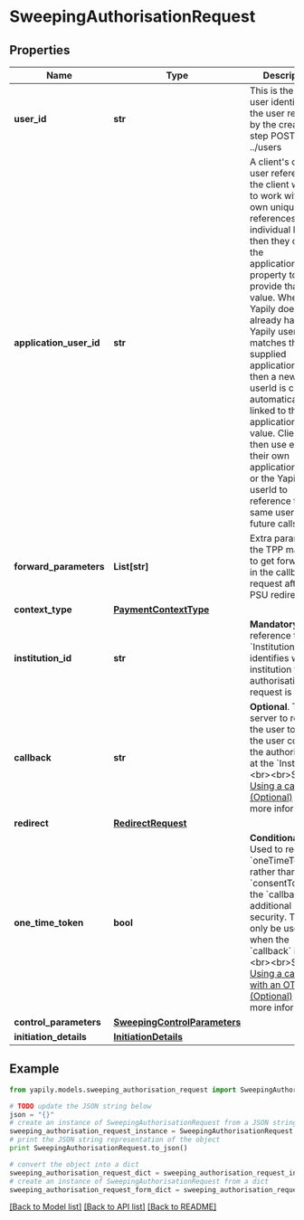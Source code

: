 # SweepingAuthorisationRequest


## Properties
Name | Type | Description | Notes
------------ | ------------- | ------------- | -------------
**user_id** | **str** | This is the Yapily user identifier for the user returned by the create user step POST ../users | [optional] 
**application_user_id** | **str** | A client&#39;s own user reference. If the client wants to work with their own unique references for individual PSUs then they can use the applicationUserId property to provide that value. Where Yapily does not already have a Yapily userId that matches the supplied applicationUserId, then a new Yapily userId is created automatically and linked to the applicationUserId value.  Clients can then use either their own applicationUserId or the Yapily userId to reference the same user in future calls. | [optional] 
**forward_parameters** | **List[str]** | Extra parameters the TPP may want to get forwarded in the callback request after the PSU redirect. | [optional] 
**context_type** | [**PaymentContextType**](PaymentContextType.md) |  | [optional] 
**institution_id** | **str** | __Mandatory__. The reference to the &#x60;Institution&#x60; which identifies which institution the authorisation request is sent to. | 
**callback** | **str** | __Optional__. The server to redirect the user to after the user complete the authorisation at the &#x60;Institution&#x60;. &lt;br&gt;&lt;br&gt;See [Using a callback (Optional)](https://docs.yapily.com/knowledge/callback_url/#using-a-callback-optional) for more information. | [optional] 
**redirect** | [**RedirectRequest**](RedirectRequest.md) |  | [optional] 
**one_time_token** | **bool** | __Conditional__. Used to receive a &#x60;oneTimeToken&#x60; rather than a &#x60;consentToken&#x60; at the &#x60;callback&#x60; for additional security. This can only be used when the &#x60;callback&#x60; is set. &lt;br&gt;&lt;br&gt;See [Using a callback with an OTT (Optional)](https://docs.yapily.com/knowledge/callback_url/#using-a-callback-with-an-ott-optional) for more information. | [optional] 
**control_parameters** | [**SweepingControlParameters**](SweepingControlParameters.md) |  | 
**initiation_details** | [**InitiationDetails**](InitiationDetails.md) |  | 

## Example

```python
from yapily.models.sweeping_authorisation_request import SweepingAuthorisationRequest

# TODO update the JSON string below
json = "{}"
# create an instance of SweepingAuthorisationRequest from a JSON string
sweeping_authorisation_request_instance = SweepingAuthorisationRequest.from_json(json)
# print the JSON string representation of the object
print SweepingAuthorisationRequest.to_json()

# convert the object into a dict
sweeping_authorisation_request_dict = sweeping_authorisation_request_instance.to_dict()
# create an instance of SweepingAuthorisationRequest from a dict
sweeping_authorisation_request_form_dict = sweeping_authorisation_request.from_dict(sweeping_authorisation_request_dict)
```
[[Back to Model list]](../README.md#documentation-for-models) [[Back to API list]](../README.md#documentation-for-api-endpoints) [[Back to README]](../README.md)


